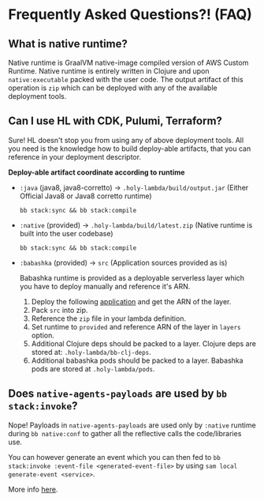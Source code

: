 # Frequently Asked Questions?! (FAQ)

## What is native runtime?
   Native runtime is GraalVM native-image compiled version of AWS Custom Runtime. Native runtime is entirely written in Clojure and upon `native:executable` packed with the user code. The output artifact of this operation is `zip` which can be deployed with any of the available deployment tools.
   
## Can I use HL with CDK, Pulumi, Terraform?
   Sure! HL doesn't stop you from using any of above deployment tools. All you need is the knowledge how to build deploy-able artifacts, that you can reference in your deployment descriptor.
  
  **Deploy-able artifact coordinate according to runtime**
  - `:java` (java8, java8-corretto) -> `.holy-lambda/build/output.jar` (Either Official Java8 or Java8 corretto runtime)
      ``` 
      bb stack:sync && bb stack:compile
      ```

  - `:native` (provided) -> `.holy-lambda/build/latest.zip` (Native runtime is built into the user codebase)

      ``` 
      bb stack:sync && bb stack:compile
      ```
    
  - `:babashka` (provided) -> `src` (Application sources provided as is)

      Babashka runtime is provided as a deployable serverless layer which you have to deploy manually and reference it's ARN.

      1. Deploy the following [application](https://serverlessrepo.aws.amazon.com/applications/eu-central-1/443526418261/holy-lambda-babashka-runtime)
        and get the ARN of the layer.
      2. Pack `src` into zip.
      3. Reference the `zip` file in your lambda definition.
      4. Set runtime to `provided` and reference ARN of the layer in `layers` option.
      5. Additional Clojure deps should be packed to a layer. Clojure deps are stored at: `.holy-lambda/bb-clj-deps`.
      6. Additional babashka pods should be packed to a layer. Babashka pods are stored at `.holy-lambda/pods`.
    
## Does `native-agents-payloads` are used by `bb stack:invoke`?

   Nope! Payloads in `native-agents-payloads` are used only by `:native` runtime during `bb native:conf` to gather all the reflective calls the code/libraries use.

   You can however generate an event which you can then fed to `bb stack:invoke :event-file <generated-event-file>` by using `sam local generate-event <service>`.

 More info [here](https://docs.aws.amazon.com/serverless-application-model/latest/developerguide/sam-cli-command-reference-sam-local-generate-event.html).
   
  

